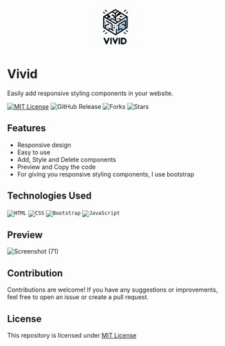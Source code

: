 <p align="center">
  <img src="logo.jpg" height="100" width="100">
</p>

# Vivid
Easily add responsive styling components in your website.

[![MIT License](https://img.shields.io/badge/License-MIT-green.svg)](https://github.com/Harshit2012/Vivid?tab=MIT-1-ov-file#readme)
![GitHub Release](https://img.shields.io/github/v/release/harshit2012/Vivid)
![Forks](https://img.shields.io/github/forks/harshit2012/Vivid)
![Stars](https://img.shields.io/github/stars/harshit2012/Vivid)

## Features
- Responsive design
- Easy to use
- Add, Style and Delete components
- Preview and Copy the code
- For giving you responsive styling components, I use bootstrap

## Technologies Used
<code><img width="50" src="https://user-images.githubusercontent.com/25181517/192158954-f88b5814-d510-4564-b285-dff7d6400dad.png" alt="HTML" title="HTML"/></code>
<code><img width="50" src="https://user-images.githubusercontent.com/25181517/183898674-75a4a1b1-f960-4ea9-abcb-637170a00a75.png" alt="CSS" title="CSS"/></code>
<code><img width="50" src="https://user-images.githubusercontent.com/25181517/183898054-b3d693d4-dafb-4808-a509-bab54cf5de34.png" alt="Bootstrap" title="Bootstrap"/></code>
<code><img width="50" src="https://user-images.githubusercontent.com/25181517/117447155-6a868a00-af3d-11eb-9cfe-245df15c9f3f.png" alt="JavaScript" title="JavaScript"/></code>

## Preview
![Screenshot (71)](https://github.com/Harshit2012/Vivid/assets/105143145/a181872d-15ec-4477-88b8-8f53e2b27817)

## Contribution
Contributions are welcome! If you have any suggestions or improvements, feel free to open an issue or create a pull request.

## License
This repository is licensed under [MIT License](https://github.com/Harshit2012/vivid#MIT-1-ov-file)
